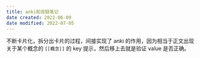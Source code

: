 ```yaml
---
title: anki和双链笔记
date created: 2022-06-09
date modified: 2022-07-05
---
```

不断卡片化，拆分出卡片的过程，间接实现了 anki 的作用，因为相当于正文出现关于某个概念的 `[[概念]]` 的 key 提示，然后移上去就是验证 value 是否正确。
